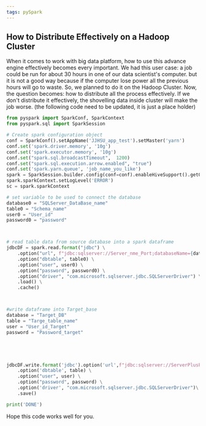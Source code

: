 ```yaml
---
tags: pySpark
---
```


## How to Distribute Effectively on a Hadoop Cluster

When it comes to work with big data platform, how to use this advance engine effectively becomes every important. We had this user case: a job could 
be  run for about 30 hours in one of our data scientist's computer. but it is not a good way because if the computer lose power all the previous hours will go to 
waste. So, we planned to do it on the Hadoop Cluster. Now, the question becomes: how to distribute all the process effectively. 
If we don't distribute it effectively, the shovelling data inside cluster will make the job worse. 
(the following code need to be updated, it is just a place holder)
 
```python
from pyspark import SparkConf, SparkContext
from pyspark.sql import SparkSession

# Create spark configuration object
conf = SparkConf().setAppName('JJHSU_app_test').setMaster('yarn')
conf.set('spark.driver.memory', '10g')
conf.set('spark.executor.memory', '10g')
conf.set("spark.sql.broadcastTimeout",  1200)
conf.set("spark.sql.execution.arrow.enabled", "true")
conf.set('spark.yarn.queue', 'job_name_you_like')
spark = SparkSession.builder.config(conf=conf).enableHiveSupport().getOrCreate()
spark.sparkContext.setLogLevel('ERROR')
sc = spark.sparkContext

# set variable to be used to connect the database
database0 = "SQLServer_DataBase_name"
table0 = "Schema_name"
user0 = "User_id"
password0 = "password"



# read table data from source database into a spark dataframe
jdbcDF = spark.read.format("jdbc") \
    .option("url", f"jdbc:sqlserver://Server_nme_Port;databaseName={database0};") \
    .option("dbtable", table0) \
    .option("user", user0) \
    .option("password", password0) \
    .option("driver", "com.microsoft.sqlserver.jdbc.SQLServerDriver") \
    .load() \
    .cache()



#write dataframe into Target_base
database = "Target_DB"
table = "Targe_table_name"
user = "User_id_Target"
password = "Password_target"





jdbcDF.write.format('jdbc').option('url',f"jdbc:sqlserver://ServerPlusPort;databaseName={database};") \
    .option('dbtable', table) \
    .option("user", user) \
    .option("password", password) \
    .option('driver', "com.microsoft.sqlserver.jdbc.SQLServerDriver")\
    .save()

print('DONE')


```

Hope this code works well for you.
